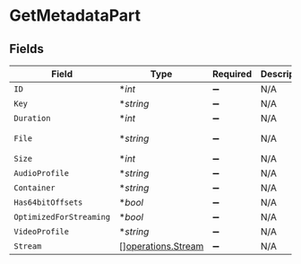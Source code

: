 # GetMetadataPart


## Fields

| Field                                                    | Type                                                     | Required                                                 | Description                                              | Example                                                  |
| -------------------------------------------------------- | -------------------------------------------------------- | -------------------------------------------------------- | -------------------------------------------------------- | -------------------------------------------------------- |
| `ID`                                                     | **int*                                                   | :heavy_minus_sign:                                       | N/A                                                      | 15                                                       |
| `Key`                                                    | **string*                                                | :heavy_minus_sign:                                       | N/A                                                      | /library/parts/15/1705637151/file.mp4                    |
| `Duration`                                               | **int*                                                   | :heavy_minus_sign:                                       | N/A                                                      | 141417                                                   |
| `File`                                                   | **string*                                                | :heavy_minus_sign:                                       | N/A                                                      | /movies/Serenity (2005)/Serenity (2005).mp4              |
| `Size`                                                   | **int*                                                   | :heavy_minus_sign:                                       | N/A                                                      | 40271948                                                 |
| `AudioProfile`                                           | **string*                                                | :heavy_minus_sign:                                       | N/A                                                      | lc                                                       |
| `Container`                                              | **string*                                                | :heavy_minus_sign:                                       | N/A                                                      | mp4                                                      |
| `Has64bitOffsets`                                        | **bool*                                                  | :heavy_minus_sign:                                       | N/A                                                      | false                                                    |
| `OptimizedForStreaming`                                  | **bool*                                                  | :heavy_minus_sign:                                       | N/A                                                      | false                                                    |
| `VideoProfile`                                           | **string*                                                | :heavy_minus_sign:                                       | N/A                                                      | high                                                     |
| `Stream`                                                 | [][operations.Stream](../../models/operations/stream.md) | :heavy_minus_sign:                                       | N/A                                                      |                                                          |